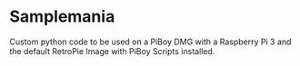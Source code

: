 # Samplemania
Custom python code to be used on a PiBoy DMG with a Raspberry Pi 3 and the default RetroPie Image with PiBoy Scripts installed.
